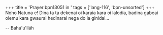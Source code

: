 +++
title = 'Prayer bpn13051 in '
tags = ['lang-116', 'bpn-unsorted']
+++
Noho Natuna e!
Dina ta ta dekenai oi karaia kara oi lalodia, badina gabeai oiemu kara gwaurai hedinarai nega do ia ginidai…

-- Bahá'u'lláh
